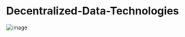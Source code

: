 # Decentralized-Data-Technologies

![image](https://github.com/user-attachments/assets/b909ec1f-3d32-4db2-b6b6-0c302ac3b3ef)
